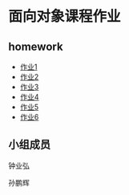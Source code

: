 # 面向对象课程作业

## homework

- [作业1](/作业1/homework-1.pdf)
- [作业2](/作业2/图书馆管理系统.md)
- [作业3](/作业3/书店管理系统涉众分析.md)
- [作业4](/作业4/书店管理系统需求分析.md)
- [作业5](/作业5/书店管理系统系统分析.md)
- [作业6](/作业6/系统说明.md)

## 小组成员

钟业弘

孙鹏辉
